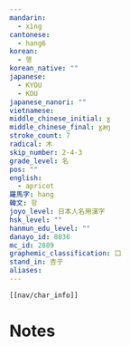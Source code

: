 ```yaml
---
mandarin:
  - xìng
cantonese:
  - hang6
korean:
  - 행
korean_native: ""
japanese:
  - KYOU
  - KOU
japanese_nanori: ""
vietnamese:
middle_chinese_initial: ɣ
middle_chinese_final: ɣæŋ
stroke_count: 7
radical: 木
skip_number: 2-4-3
grade_level: 名
pos: ""
english:
  - apricot
羅馬字: hang
韓文: 항
joyo_level: 日本人名用漢字
hsk_level: ""
hanmun_edu_level: ""
danayo_id: 8036
mc_id: 2889
graphemic_classification: 口
stand_in: 杏子
aliases:
---
```

```meta-bind-embed
[[nav/char_info]]
```

# Notes
